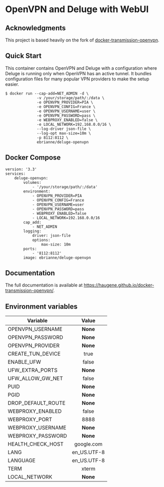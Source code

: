 # OpenVPN and Deluge with WebUI

## Acknowledgments

This project is based heavily on the fork of [docker-transmission-openvpn](https://github.com/haugene/docker-transmission-openvpn). 

## Quick Start

This container contains OpenVPN and Deluge with a configuration
where Deluge is running only when OpenVPN has an active tunnel.
It bundles configuration files for many popular VPN providers to make the setup easier.

```
$ docker run --cap-add=NET_ADMIN -d \
              -v /your/storage/path/:/data \
              -e OPENVPN_PROVIDER=PIA \
              -e OPENVPN_CONFIG=France \
              -e OPENVPN_USERNAME=user \
              -e OPENVPN_PASSWORD=pass \
              -e WEBPROXY_ENABLED=false \
              -e LOCAL_NETWORK=192.168.0.0/16 \
              --log-driver json-file \
              --log-opt max-size=10m \
              -p 8112:8112 \
              ebrianne/deluge-openvpn
```

## Docker Compose
```
version: '3.3'
services:
    deluge-openvpn:
        volumes:
            - '/your/storage/path/:/data'
        environment:
            - OPENVPN_PROVIDER=PIA
            - OPENVPN_CONFIG=France
            - OPENVPN_USERNAME=user
            - OPENVPN_PASSWORD=pass
            - WEBPROXY_ENABLED=false
            - LOCAL_NETWORK=192.168.0.0/16
        cap_add:
            - NET_ADMIN
        logging:
            driver: json-file
            options:
                max-size: 10m
        ports:
            - '8112:8112'
        image: ebrianne/deluge-openvpn
```

## Documentation
The full documentation is available at https://haugene.github.io/docker-transmission-openvpn/.

## Environment variables

| Variable           | Value         |
| -------------------|:-------------:|
| OPENVPN_USERNAME   | **None**      |
| OPENVPN_PASSWORD   | **None**      |
| OPENVPN_PROVIDER   | **None**      |
| CREATE_TUN_DEVICE  | true          |
| ENABLE_UFW         | false         |
| UFW_EXTRA_PORTS    | **None**      |
| UFW_ALLOW_GW_NET   | false         |
| PUID               | **None**      |
| PGID               | **None**      |
| DROP_DEFAULT_ROUTE | **None**      |
| WEBPROXY_ENABLED   | false         |
| WEBPROXY_PORT      | 8888          |
| WEBPROXY_USERNAME  | **None**      |
| WEBPROXY_PASSWORD  | **None**      |
| HEALTH_CHECK_HOST  | google.com    |
| LANG               | en_US.UTF-8   |
| LANGUAGE           | en_US.UTF-8   |
| TERM               | xterm         |
| LOCAL_NETWORK      | **None**      |
